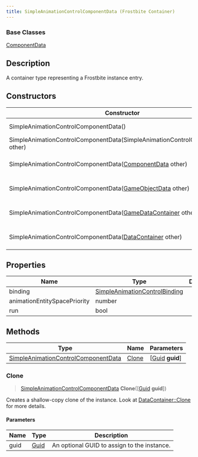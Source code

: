 ```yaml
---
title: SimpleAnimationControlComponentData (Frostbite Container)
---
```

### Base Classes

[ComponentData](ComponentData)

## Description

A container type representing a Frostbite instance entry.

## Constructors

| Constructor                                                                                    | Description                                                                                                                                                   |
| ---------------------------------------------------------------------------------------------- | ------------------------------------------------------------------------------------------------------------------------------------------------------------- |
| SimpleAnimationControlComponentData()                                                          | Create a new instance of this container type.                                                                                                                 |
| SimpleAnimationControlComponentData(SimpleAnimationControlComponentData other)                 | Create a reference copy of an instance of the same type.                                                                                                      |
| SimpleAnimationControlComponentData([ComponentData](ComponentData) other)                      | Upcast an instance of type [ComponentData](ComponentData) to [SimpleAnimationControlComponentData](SimpleAnimationControlComponentData).                      |
| SimpleAnimationControlComponentData([GameObjectData](GameObjectData) other)                    | Upcast an instance of type [GameObjectData](GameObjectData) to [SimpleAnimationControlComponentData](SimpleAnimationControlComponentData).                    |
| SimpleAnimationControlComponentData([GameDataContainer](GameDataContainer) other)              | Upcast an instance of type [GameDataContainer](GameDataContainer) to [SimpleAnimationControlComponentData](SimpleAnimationControlComponentData).              |
| SimpleAnimationControlComponentData([DataContainer](/vext/ref/cls/shr/datacontainer) other) | Upcast an instance of type [DataContainer](/vext/ref/cls/shr/datacontainer) to [SimpleAnimationControlComponentData](SimpleAnimationControlComponentData). |

## Properties

| Name                         | Type                                                           | Description |
| ---------------------------- | -------------------------------------------------------------- | ----------- |
| binding                      | [SimpleAnimationControlBinding](SimpleAnimationControlBinding) |             |
| animationEntitySpacePriority | number                                                         |             |
| run                          | bool                                                           |             |

## Methods

| Type                                                                       | Name            | Parameters                                     |
| -------------------------------------------------------------------------- | --------------- | ---------------------------------------------- |
| [SimpleAnimationControlComponentData](SimpleAnimationControlComponentData) | [Clone](#clone) | \[[Guid](/vext/ref/cls/shr/guid) **guid**\] |

### Clone

> [SimpleAnimationControlComponentData](SimpleAnimationControlComponentData) **Clone**(\[[Guid](/vext/ref/cls/shr/guid) **guid**\])

Creates a shallow-copy clone of the instance. Look at [DataContainer::Clone](/vext/ref/cls/shr/datacontainer#clone) for more details.

#### Parameters

| Name | Type         | Description                                 |
| ---- | ------------ | ------------------------------------------- |
| guid | [Guid](Guid) | An optional GUID to assign to the instance. |

